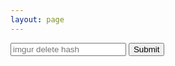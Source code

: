 ```yaml
---
layout: page
---
```


<script src="http://code.jquery.com/jquery.min.js"></script>
<script>
	$( document ).ready(function() {
		$( "#delete-button" ).click(function(e) {
			e.preventDefault()
			var deletehash = $("#deletehash").val();
			var url = "https://api.imgur.com/3/image/" + deletehash;
			$.ajax({
			  url: url,
			  type: "DELETE",
			  headers: {
			    "Authorization": "Client-ID 893f12a98c220db"
			  },
			  success: function(response) {
				  $("#success").html("image successfully deleted")
				  
			  },
			  error: function(response){
			  	  $("#failure").html("deletion failed")
			  },
			});
		});
	});
</script>
	
<div id="success"></div>
<div id="failure"></div>
<div id="curlstring"></div>
<form id="deleteform">
	<input id="deletehash" placeholder="imgur delete hash">
	<input id="delete-button" type="submit">
</form>
